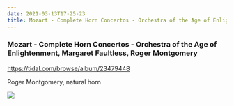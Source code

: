 ```yaml
---
date: 2021-03-13T17-25-23
title: Mozart - Complete Horn Concertos - Orchestra of the Age of Enlightenment, Margaret Faultless, Roger Montgomery
---
```

### Mozart - Complete Horn Concertos - Orchestra of the Age of Enlightenment, Margaret Faultless, Roger Montgomery

https://tidal.com/browse/album/23479448

Roger Montgomery, natural horn

![](dayone-moment://E14942403AEA411C91159C4E5A37C7B8)
